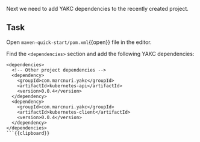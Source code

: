 Next we need to add YAKC dependencies to the recently created project.

## Task

Open `maven-quick-start/pom.xml`{{open}} file in the editor.

Find the `<dependencies>` section and add the following YAKC dependencies:
```
<dependencies>
  <!-- Other project dependencies -->
  <dependency>
    <groupId>com.marcnuri.yakc</groupId>
    <artifactId>kubernetes-api</artifactId>
    <version>0.0.4</version>
  </dependency>
  <dependency>
    <groupId>com.marcnuri.yakc</groupId>
    <artifactId>kubernetes-client</artifactId>
    <version>0.0.4</version>
  </dependency>
</dependencies>
```{{clipboard}}